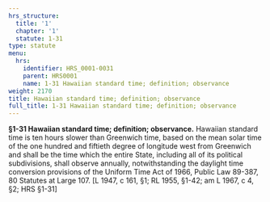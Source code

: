 ```yaml
---
hrs_structure:
  title: '1'
  chapter: '1'
  statute: 1-31
type: statute
menu:
  hrs:
    identifier: HRS_0001-0031
    parent: HRS0001
    name: 1-31 Hawaiian standard time; definition; observance
weight: 2170
title: Hawaiian standard time; definition; observance
full_title: 1-31 Hawaiian standard time; definition; observance
---
```

**§1-31 Hawaiian standard time; definition; observance.** Hawaiian standard time is ten hours slower than Greenwich time, based on the mean solar time of the one hundred and fiftieth degree of longitude west from Greenwich and shall be the time which the entire State, including all of its political subdivisions, shall observe annually, notwithstanding the daylight time conversion provisions of the Uniform Time Act of 1966, Public Law 89-387, 80 Statutes at Large 107\. [L 1947, c 161, §1; RL 1955, §1-42; am L 1967, c 4, §2; HRS §1-31]
